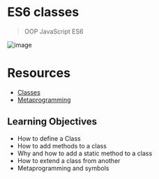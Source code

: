 # ES6 classes

> OOP
> JavaScript
> ES6

![image](https://github.com/RichardMiruka/alx-backend-javascript/assets/105627752/4a565ea4-bc43-42dd-be7a-6ce67b5f960c)

# Resources

* [Classes](https://intranet.alxswe.com/rltoken/ke2dSL31JbpAUBW0qWE9WA) 
* [Metaprogramming](https://intranet.alxswe.com/rltoken/6OgF5QGbYclp_cwATfq-0g)

## Learning Objectives
* How to define a Class
* How to add methods to a class
* Why and how to add a static method to a class
* How to extend a class from another
* Metaprogramming and symbols
